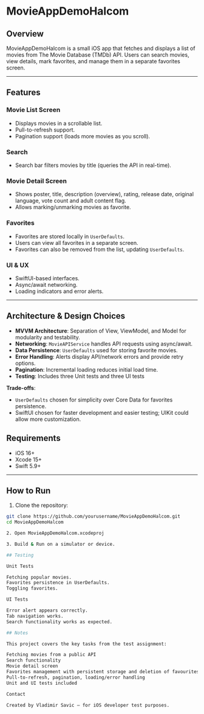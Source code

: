 # MovieAppDemoHalcom

## Overview
MovieAppDemoHalcom is a small iOS app that fetches and displays a list of movies from The Movie Database (TMDb) API. Users can search movies, view details, mark favorites, and manage them in a separate favorites screen.

---

## Features

### Movie List Screen
- Displays movies in a scrollable list.
- Pull-to-refresh support.
- Pagination support (loads more movies as you scroll).

### Search
- Search bar filters movies by title (queries the API in real-time).

### Movie Detail Screen
- Shows poster, title, description (overview), rating, release date, original language, vote count and adult content flag.
- Allows marking/unmarking movies as favorite.

### Favorites
- Favorites are stored locally in `UserDefaults`.
- Users can view all favorites in a separate screen.
- Favorites can also be removed from the list, updating `UserDefaults`.

### UI & UX
- SwiftUI-based interfaces.
- Async/await networking.
- Loading indicators and error alerts.

---

## Architecture & Design Choices
- **MVVM Architecture**: Separation of View, ViewModel, and Model for modularity and testability.
- **Networking**: `MovieAPIService` handles API requests using async/await.
- **Data Persistence**: `UserDefaults` used for storing favorite movies.
- **Error Handling**: Alerts display API/network errors and provide retry options.
- **Pagination**: Incremental loading reduces initial load time.
- **Testing**: Includes three Unit tests and three UI tests

**Trade-offs**:
- `UserDefaults` chosen for simplicity over Core Data for favorites persistence.
- SwiftUI chosen for faster development and easier testing; UIKit could allow more customization.

## Requirements
- iOS 16+
- Xcode 15+
- Swift 5.9+

---

## How to Run

1. Clone the repository:
```bash
git clone https://github.com/yourusername/MovieAppDemoHalcom.git
cd MovieAppDemoHalcom

2. Open MovieAppDemoHalcom.xcodeproj

3. Build & Run on a simulator or device.

## Testing

Unit Tests

Fetching popular movies.
Favorites persistence in UserDefaults.
Toggling favorites.

UI Tests

Error alert appears correctly.
Tab navigation works.
Search functionality works as expected.

## Notes

This project covers the key tasks from the test assignment:

Fetching movies from a public API
Search functionality
Movie detail screen
Favorites management with persistent storage and deletion of favourites by swiping.
Pull-to-refresh, pagination, loading/error handling
Unit and UI tests included

Contact

Created by Vladimir Savic – for iOS developer test purposes.


